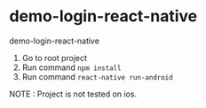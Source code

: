 # demo-login-react-native
demo-login-react-native

1. Go to root project
2. Run command `npm install`
3. Run command `react-native run-android`

NOTE : Project is not tested on ios.
